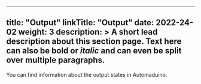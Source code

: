 
---
title: "Output"
linkTitle: "Output"
date: 2022-24-02
weight: 3
description: >
  A short lead description about this section page. Text here can also be **bold** or _italic_ and can even be split over multiple paragraphs.
---

You can find information about the output states in Automaduino.